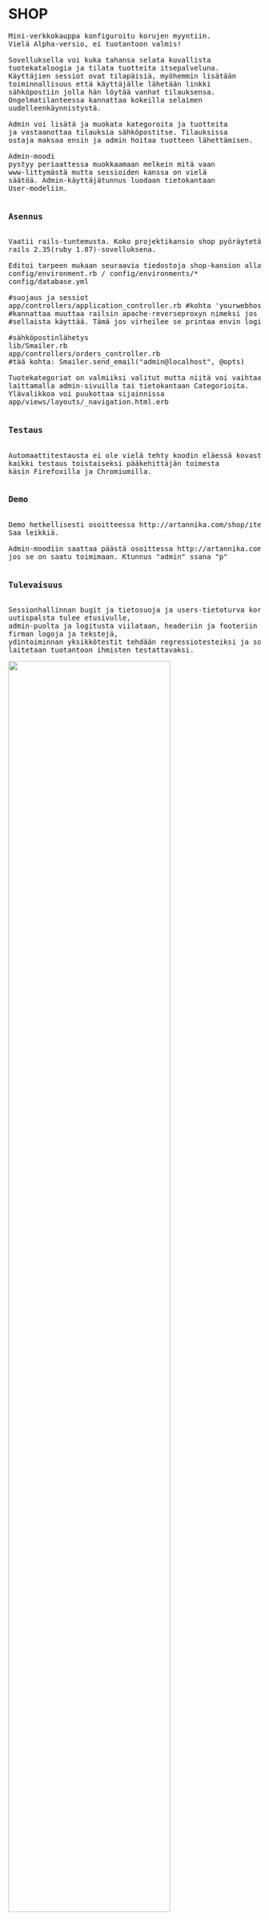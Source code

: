 <h1>SHOP</h1>

<pre>
Mini-verkkokauppa konfiguroitu korujen myyntiin.
Vielä Alpha-versio, ei tuotantoon valmis!

Sovelluksella voi kuka tahansa selata kuvallista 
tuotekataloogia ja tilata tuotteita itsepalveluna.
Käyttäjien sessiot ovat tilapäisiä, myöhemmin lisätään
toiminnallisuus että käyttäjälle lähetään linkki 
sähköpostiin jolla hän löytää vanhat tilauksensa.
Ongelmatilanteessa kannattaa kokeilla selaimen 
uudelleenkäynnistystä.

Admin voi lisätä ja muokata kategoroita ja tuotteita
ja vastaanottaa tilauksia sähköpostitse. Tilauksissa 
ostaja maksaa ensin ja admin hoitaa tuotteen lähettämisen.

Admin-moodi 
pystyy periaattessa muokkaamaan melkein mitä vaan
www-littymästä mutta sessioiden kanssa on vielä 
säätöä. Admin-käyttäjätunnus luodaan tietokantaan 
User-modeliin.

<h3>Asennus</h3>
Vaatii rails-tuntemusta. Koko projektikansio shop pyöräytetään käytiin 
rails 2.35(ruby 1.87)-sovelluksena.

Editoi tarpeen mukaan seuraavia tiedostoja shop-kansion alla:
config/environment.rb / config/environments/*
config/database.yml

#suojaus ja sessiot
app/controllers/application_controller.rb #kohta 'yourwebhost.com' 
#kannattaa muuttaa railsin apache-reverseproxyn nimeksi jos 
#sellaista käyttää. Tämä jos virheilee se printaa envin logiin 

#sähköpostinlähetys
lib/Smailer.rb
app/controllers/orders_controller.rb
#tää kohta: Smailer.send_email("admin@localhost", @opts) 

Tuotekategoriat on valmiiksi valitut mutta niitä voi vaihtaa
laittamalla admin-sivuilla tai tietokantaan Categorioita.
Ylävalikkoa voi puukottaa sijainnissa
app/views/layouts/_navigation.html.erb

<h3>Testaus</h3>
Automaattitestausta ei ole vielä tehty koodin eläessä kovasti, 
kaikki testaus toistaiseksi pääkehittäjän toimesta
käsin Firefoxilla ja Chromiumilla.

<h3>Demo</h3>
Demo hetkellisesti osoitteessa http://artannika.com/shop/items
Saa leikkiä.

Admin-moodiin saattaa päästä osoittessa http://artannika.com/shop/users
jos se on saatu toimimaan. Ktunnus "admin" ssana "p"

<h3>Tulevaisuus</h3>
Sessionhallinnan bugit ja tietosuoja ja users-tietoturva korjataan, 
uutispalsta tulee etusivulle,
admin-puolta ja logitusta viilataan, headeriin ja footeriin tulee
firman logoja ja tekstejä,
ydintoiminnan yksikkötestit tehdään regressiotesteiksi ja sovellus
laitetaan tuotantoon ihmisten testattavaksi.
</pre>
<a href="yuml.png"><img src="yuml.png" width="80%"></a>
